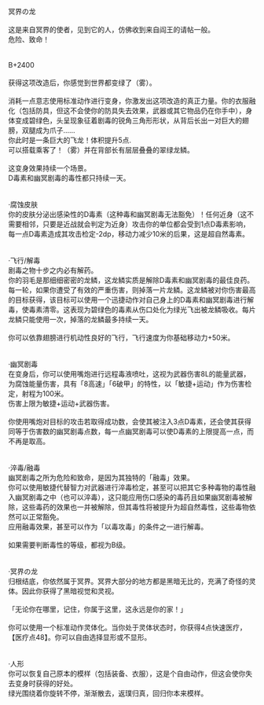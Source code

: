 <title>冥界の龙</title>
<meta name="GENERATOR" content="WinCHM">
<meta http-equiv="Content-Type" content="text/html; charset=gb2312">
<br>冥界の龙
<br>
<br>这是来自冥界的使者，见到它的人，仿佛收到来自阎王的请帖一般。
<br>危险、致命！
<br>
<br>
<br>B+2400
<br>
<br>获得这项改造后，你感觉到世界都变绿了（雾）。
<br>
<br>消耗一点意志使用标准动作进行变身，你激发出这项改造的真正力量。你的衣服融化（包括防具，但这不会使你的防具失去效果，武器或其它物品仍在你手中），身体变成碧绿色，头呈现象征着剧毒的锐角三角形形状，从背后长出一对巨大的翅膀，双腿成为爪子……
<br>你此时是一条巨大的飞龙！体积提升5点.
<br>可以搭载乘客了！（雾）并在背部长有层层叠叠的翠绿龙鳞。
<br>
<br>这变身效果持续一个场景。
<br>D毒素和幽冥剧毒的毒性都只持续一天。
<br>
<br>
<br>·腐蚀皮肤
<br>你的皮肤分泌出感染性的D毒素（这种毒和幽冥剧毒无法豁免）！任何近身（这不需要相邻，只要是近战就会判定为近身）攻击你的单位都会受到1点D毒素影响，每一点D毒素造成其攻击检定-2dp，移动力减少10米的后果，这是超自然毒素。
<br>
<br>
<br>·飞行/解毒
<br>剧毒之物十步之内必有解药。
<br>你的羽毛是那细细密密的龙鳞，这龙鳞实质是解除D毒素和幽冥剧毒的最佳良药。每一轮，如果你遭受了有效的严重伤害，则掉落一片龙鳞。这龙鳞被对你伤害最高的目标获得，该目标可以使用一个迅捷动作对自己身上的D毒素和幽冥剧毒进行解毒，使毒素清零。这表现为碧绿色的毒素从伤口处化为绿光飞出被龙鳞吸收。每片龙鳞只能使用一次，掉落的龙鳞最多持续一天。
<br>
<br>你可以依靠翅膀进行机动性良好的飞行，飞行速度为你基础移动力+50米。
<br>
<br>
<br>·幽冥剧毒
<br>在变身后，你可以使用嘴炮进行远程毒液喷吐，这视为武器伤害8L的能量武器，为腐蚀能量伤害，具有「8高速」「6破甲」的特性，以「敏捷+运动」作为伤害检定，射程为100米。
<br>伤害上限为敏捷+运动+武器伤害。
<br>
<br>你使用嘴炮对目标的攻击若取得成功数，会使其被注入3点D毒素，还会使其获得同等于伤害数的幽冥剧毒点数，每一点幽冥剧毒可以使D毒素的上限提高一点，而不再是取高。
<br>
<br>
<br>·淬毒/融毒
<br>幽冥剧毒之所为危险和致命，是因为其独特的「融毒」效果。
<br>你可以使用敏捷代替智力对武器进行淬毒检定，甚至可以把其它多种毒物的毒性融入幽冥剧毒之中（也可以淬毒），这只能应用伤口感染的毒药且如果幽冥剧毒被解除，这些毒药的效果也一并被解除，但其毒性将被提升为超自然毒性，这些毒物依然可以正常豁免。
<br>应用融毒效果，甚至可以作为「以毒攻毒」的条件之一进行解毒。
<br>
<br>如果需要判断毒性的等级，都视为B级。
<br>
<br>
<br>·冥界の龙
<br>归根结底，你依然属于冥界。冥界大部分的地方都是黑暗无比的，充满了奇怪的灵体。因此你获得了黑暗视觉和灵视。
<br>
<br>「无论你在哪里，记住，你属于这里，这永远是你的家！」
<br>
<br>你可以使用一个标准动作灵体化。当你处于灵体状态时，你获得4点快速医疗，【医疗点48】。你可以自由选择显形或不显形。
<br>
<br>
<br>·人形
<br>你可以恢复自己原本的模样（包括装备、衣服），这是个自由动作，但这会使你失去变身时获得的好处。
<br>绿光围绕着你旋转不停，渐渐散去，返璞归真，回归你本来模样。
<br>
<br>
<br>